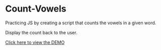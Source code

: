 # Count-Vowels

Practicing JS by creating a script that counts the vowels in a given word.

Display the count back to the user.

[Click here to view the DEMO](https://gleaming-cannoli-b78ac8.netlify.app)
